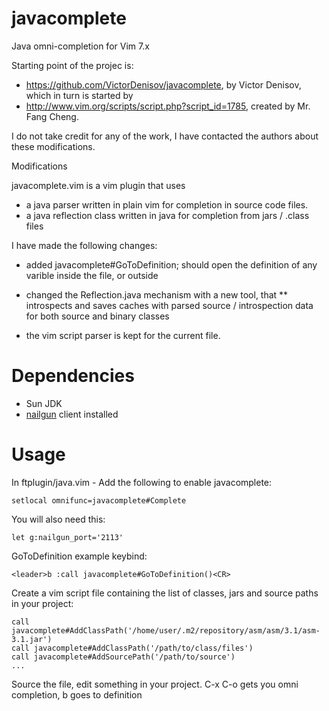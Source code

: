 javacomplete
============

Java omni-completion for Vim 7.x

Starting point of the projec is: 
* https://github.com/VictorDenisov/javacomplete, by Victor Denisov, which in turn is started by 
* http://www.vim.org/scripts/script.php?script_id=1785, created by Mr. Fang Cheng. 

I do not take credit for any of the work, I have contacted the authors about these modifications.

Modifications

javacomplete.vim is a vim plugin that uses
* a java parser written in plain vim for completion in source code files. 
* a java reflection class written in java for completion from jars / .class files

I have made the following changes:

* added javacomplete#GoToDefinition; should open the definition of any varible inside the file, or outside
* changed the Reflection.java mechanism with a new tool, that
** introspects and saves caches with parsed source / introspection data for both source and binary classes

* the vim script parser is kept for the current file. 

Dependencies
============

* Sun JDK
* [nailgun](http://martiansoftware.com/nailgun/) client installed

Usage
=====

In ftplugin/java.vim -
Add the following to enable javacomplete:

    setlocal omnifunc=javacomplete#Complete

You will also need this:

```
let g:nailgun_port='2113'
```

GoToDefinition example keybind:

    <leader>b :call javacomplete#GoToDefinition()<CR>

Create a vim script file containing the list of classes, jars and source paths in your project: 

    call javacomplete#AddClassPath('/home/user/.m2/repository/asm/asm/3.1/asm-3.1.jar')
    call javacomplete#AddClassPath('/path/to/class/files')
    call javacomplete#AddSourcePath('/path/to/source')
    ...

Source the file, edit something in your project. C-x C-o gets you omni completion, <leader>b goes to definition
